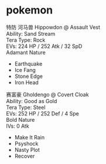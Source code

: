 # pokemon


特防 河马兽
Hippowdon @ Assault Vest  
Ability: Sand Stream  
Tera Type: Rock  
EVs: 224 HP / 252 Atk / 32 SpD  
Adamant Nature  
- Earthquake  
- Ice Fang  
- Stone Edge  
- Iron Head

赛富豪
Gholdengo @ Covert Cloak  
Ability: Good as Gold  
Tera Type: Steel  
EVs: 252 HP / 252 Def / 4 Spe  
Bold Nature  
IVs: 0 Atk  
- Make It Rain  
- Psyshock  
- Nasty Plot  
- Recover